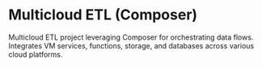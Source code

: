 # Multicloud ETL (Composer)

Multicloud ETL project leveraging Composer for orchestrating data flows. Integrates VM services, functions, storage, and databases across various cloud platforms.
